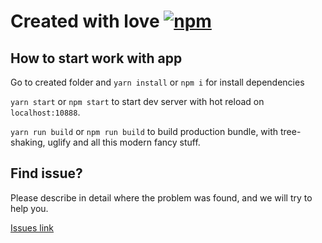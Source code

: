 # Created with love [![npm][npm]][npm-url]

## How to start work with app



Go to created folder and 
`yarn install` or `npm i` for install dependencies

`yarn start` or `npm start` to start dev server with hot reload on `localhost:10888`.

`yarn run build` or `npm run build` to build production bundle, with tree-shaking, uglify and all this modern fancy stuff.

## Find issue?
Please describe in detail where the problem was found, and we will try to help you.

[Issues link][issues]

[npm]: https://img.shields.io/npm/v/@tap_team/create-vkma-ts.svg
[npm-url]: https://npmjs.com/package/@tap_team/create-vkma-ts
[issues]: https://github.com/Tap-Team/create-vkma-ts/issues